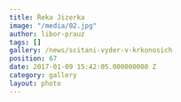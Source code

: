 ```yaml
---
title: Řeka Jizerka
image: "/media/02.jpg"
author: libor-prauz
tags: []
gallery: /news/scitani-vyder-v-krkonosich
position: 67
date: 2017-01-09 15:42:05.000000000 Z
category: gallery
layout: photo
---
```

